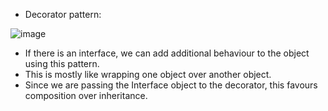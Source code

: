 - Decorator pattern:

![image](https://user-images.githubusercontent.com/6425536/196060257-7d11eea5-b816-4009-ae62-75af660b2f33.png)


- If there is an interface, we can add additional behaviour to the object using this pattern.
- This is mostly like wrapping one object over another object.
- Since we are passing the Interface object to the decorator, this favours composition over inheritance.
